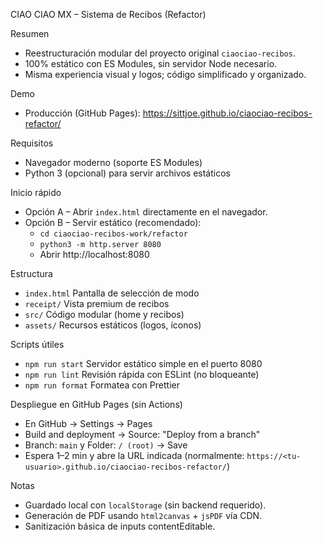 CIAO CIAO MX – Sistema de Recibos (Refactor)

Resumen
- Reestructuración modular del proyecto original `ciaociao-recibos`.
- 100% estático con ES Modules, sin servidor Node necesario.
- Misma experiencia visual y logos; código simplificado y organizado.

Demo
- Producción (GitHub Pages): https://sittjoe.github.io/ciaociao-recibos-refactor/

Requisitos
- Navegador moderno (soporte ES Modules)
- Python 3 (opcional) para servir archivos estáticos

Inicio rápido
- Opción A – Abrir `index.html` directamente en el navegador.
- Opción B – Servir estático (recomendado):
  - `cd ciaociao-recibos-work/refactor`
  - `python3 -m http.server 8080`
  - Abrir http://localhost:8080

Estructura
- `index.html`     Pantalla de selección de modo
- `receipt/`       Vista premium de recibos
- `src/`           Código modular (home y recibos)
- `assets/`        Recursos estáticos (logos, íconos)

Scripts útiles
- `npm run start`  Servidor estático simple en el puerto 8080
- `npm run lint`   Revisión rápida con ESLint (no bloqueante)
- `npm run format` Formatea con Prettier

Despliegue en GitHub Pages (sin Actions)
- En GitHub → Settings → Pages
- Build and deployment → Source: "Deploy from a branch"
- Branch: `main` y Folder: `/ (root)` → Save
- Espera 1–2 min y abre la URL indicada (normalmente:
  `https://<tu-usuario>.github.io/ciaociao-recibos-refactor/`)

Notas
- Guardado local con `localStorage` (sin backend requerido).
- Generación de PDF usando `html2canvas` + `jsPDF` vía CDN.
- Sanitización básica de inputs contentEditable.
